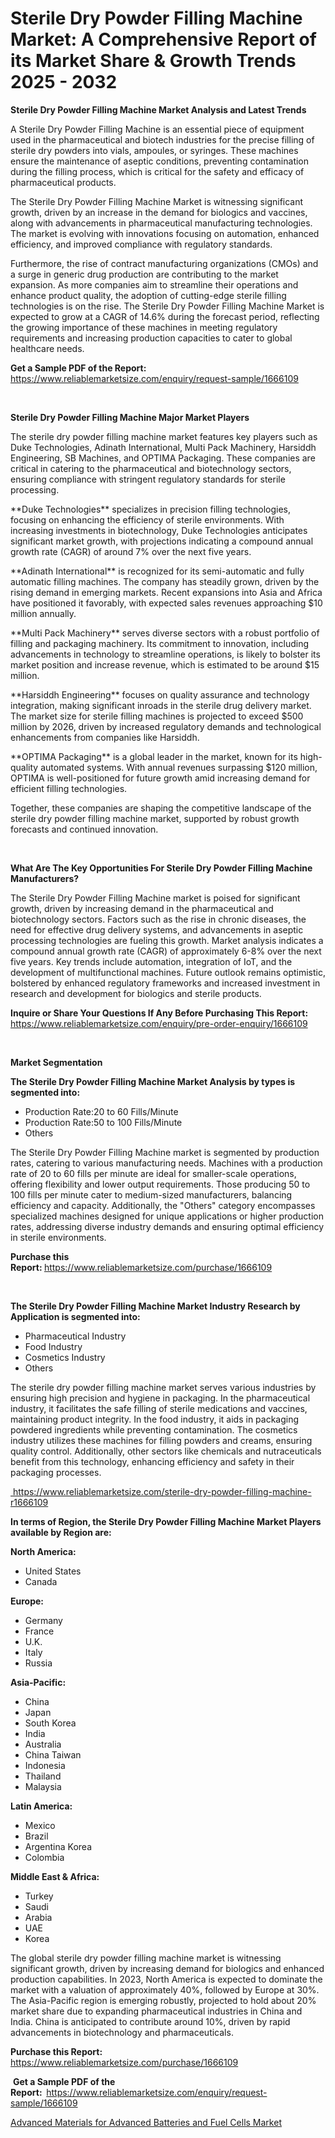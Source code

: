 <p><h1>Sterile Dry Powder Filling Machine Market: A Comprehensive Report of its Market Share & Growth Trends 2025 - 2032</h1></p><p><strong>Sterile Dry Powder Filling Machine Market Analysis and Latest Trends</strong></p>
<p><p>A Sterile Dry Powder Filling Machine is an essential piece of equipment used in the pharmaceutical and biotech industries for the precise filling of sterile dry powders into vials, ampoules, or syringes. These machines ensure the maintenance of aseptic conditions, preventing contamination during the filling process, which is critical for the safety and efficacy of pharmaceutical products. </p><p>The Sterile Dry Powder Filling Machine Market is witnessing significant growth, driven by an increase in the demand for biologics and vaccines, along with advancements in pharmaceutical manufacturing technologies. The market is evolving with innovations focusing on automation, enhanced efficiency, and improved compliance with regulatory standards. </p><p>Furthermore, the rise of contract manufacturing organizations (CMOs) and a surge in generic drug production are contributing to the market expansion. As more companies aim to streamline their operations and enhance product quality, the adoption of cutting-edge sterile filling technologies is on the rise. The Sterile Dry Powder Filling Machine Market is expected to grow at a CAGR of 14.6% during the forecast period, reflecting the growing importance of these machines in meeting regulatory requirements and increasing production capacities to cater to global healthcare needs.</p></p>
<p><strong>Get a Sample PDF of the Report:&nbsp;</strong> <a href="https://www.reliablemarketsize.com/enquiry/request-sample/1666109?utm_campaign=2925&utm_medium=2&utm_source=Github&utm_content=ia&utm_term=08032025&utm_id=sterile-dry-powder-filling-machine">https://www.reliablemarketsize.com/enquiry/request-sample/1666109</a></p>
<p>&nbsp;</p>
<p><strong>Sterile Dry Powder Filling Machine Major Market Players</strong></p>
<p><p>The sterile dry powder filling machine market features key players such as Duke Technologies, Adinath International, Multi Pack Machinery, Harsiddh Engineering, SB Machines, and OPTIMA Packaging. These companies are critical in catering to the pharmaceutical and biotechnology sectors, ensuring compliance with stringent regulatory standards for sterile processing.</p><p>**Duke Technologies** specializes in precision filling technologies, focusing on enhancing the efficiency of sterile environments. With increasing investments in biotechnology, Duke Technologies anticipates significant market growth, with projections indicating a compound annual growth rate (CAGR) of around 7% over the next five years.</p><p>**Adinath International** is recognized for its semi-automatic and fully automatic filling machines. The company has steadily grown, driven by the rising demand in emerging markets. Recent expansions into Asia and Africa have positioned it favorably, with expected sales revenues approaching $10 million annually.</p><p>**Multi Pack Machinery** serves diverse sectors with a robust portfolio of filling and packaging machinery. Its commitment to innovation, including advancements in technology to streamline operations, is likely to bolster its market position and increase revenue, which is estimated to be around $15 million.</p><p>**Harsiddh Engineering** focuses on quality assurance and technology integration, making significant inroads in the sterile drug delivery market. The market size for sterile filling machines is projected to exceed $500 million by 2026, driven by increased regulatory demands and technological enhancements from companies like Harsiddh.</p><p>**OPTIMA Packaging** is a global leader in the market, known for its high-quality automated systems. With annual revenues surpassing $120 million, OPTIMA is well-positioned for future growth amid increasing demand for efficient filling technologies.</p><p>Together, these companies are shaping the competitive landscape of the sterile dry powder filling machine market, supported by robust growth forecasts and continued innovation.</p></p>
<p>&nbsp;</p>
<p><strong>What Are The Key Opportunities For Sterile Dry Powder Filling Machine Manufacturers?</strong></p>
<p><p>The Sterile Dry Powder Filling Machine market is poised for significant growth, driven by increasing demand in the pharmaceutical and biotechnology sectors. Factors such as the rise in chronic diseases, the need for effective drug delivery systems, and advancements in aseptic processing technologies are fueling this growth. Market analysis indicates a compound annual growth rate (CAGR) of approximately 6-8% over the next five years. Key trends include automation, integration of IoT, and the development of multifunctional machines. Future outlook remains optimistic, bolstered by enhanced regulatory frameworks and increased investment in research and development for biologics and sterile products.</p></p>
<p><strong>Inquire or Share Your Questions If Any Before Purchasing This Report:</strong> <a href="https://www.reliablemarketsize.com/enquiry/pre-order-enquiry/1666109?utm_campaign=2925&utm_medium=2&utm_source=Github&utm_content=ia&utm_term=08032025&utm_id=sterile-dry-powder-filling-machine">https://www.reliablemarketsize.com/enquiry/pre-order-enquiry/1666109</a></p>
<p>&nbsp;</p>
<p><strong>Market Segmentation</strong></p>
<p><strong>The Sterile Dry Powder Filling Machine Market Analysis by types is segmented into:</strong></p>
<p><ul><li>Production Rate:20 to 60 Fills/Minute</li><li>Production Rate:50 to 100 Fills/Minute</li><li>Others</li></ul></p>
<p><p>The Sterile Dry Powder Filling Machine market is segmented by production rates, catering to various manufacturing needs. Machines with a production rate of 20 to 60 fills per minute are ideal for smaller-scale operations, offering flexibility and lower output requirements. Those producing 50 to 100 fills per minute cater to medium-sized manufacturers, balancing efficiency and capacity. Additionally, the "Others" category encompasses specialized machines designed for unique applications or higher production rates, addressing diverse industry demands and ensuring optimal efficiency in sterile environments.</p></p>
<p><strong>Purchase this Report:&nbsp;</strong><a href="https://www.reliablemarketsize.com/purchase/1666109?utm_campaign=2925&utm_medium=2&utm_source=Github&utm_content=ia&utm_term=08032025&utm_id=sterile-dry-powder-filling-machine">https://www.reliablemarketsize.com/purchase/1666109</a></p>
<p>&nbsp;</p>
<p><strong>The Sterile Dry Powder Filling Machine Market Industry Research by Application is segmented into:</strong></p>
<p><ul><li>Pharmaceutical Industry</li><li>Food Industry</li><li>Cosmetics Industry</li><li>Others</li></ul></p>
<p><p>The sterile dry powder filling machine market serves various industries by ensuring high precision and hygiene in packaging. In the pharmaceutical industry, it facilitates the safe filling of sterile medications and vaccines, maintaining product integrity. In the food industry, it aids in packaging powdered ingredients while preventing contamination. The cosmetics industry utilizes these machines for filling powders and creams, ensuring quality control. Additionally, other sectors like chemicals and nutraceuticals benefit from this technology, enhancing efficiency and safety in their packaging processes.</p></p>
<p><a href="https://www.reliablemarketsize.com/sterile-dry-powder-filling-machine-r1666109?utm_campaign=2925&utm_medium=2&utm_source=Github&utm_content=ia&utm_term=08032025&utm_id=sterile-dry-powder-filling-machine">&nbsp;https://www.reliablemarketsize.com/sterile-dry-powder-filling-machine-r1666109</a></p>
<p><strong>In terms of Region, the Sterile Dry Powder Filling Machine Market Players available by Region are:</strong></p>
<p>
    <p> <strong> North America: </strong>
        <ul>
            <li>United States</li>
            <li>Canada</li>
        </ul>
        </p> 
    <p> <strong> Europe: </strong>
        <ul>
            <li>Germany</li>
            <li>France</li>
            <li>U.K.</li>
            <li>Italy</li>
            <li>Russia</li>
        </ul>
        </p> 
    <p> <strong> Asia-Pacific: </strong>
        <ul>
            <li>China</li>
            <li>Japan</li>
            <li>South Korea</li>
            <li>India</li>
            <li>Australia</li>
            <li>China Taiwan</li>
            <li>Indonesia</li>
            <li>Thailand</li>
            <li>Malaysia</li>
        </ul>
        </p> 
    <p> <strong> Latin America: </strong>
        <ul>
            <li>Mexico</li>
            <li>Brazil</li>
            <li>Argentina Korea</li>
            <li>Colombia</li>
        </ul>
        </p> 
    <p> <strong> Middle East & Africa: </strong>
        <ul>
            <li>Turkey</li>
            <li>Saudi</li>
            <li>Arabia</li>
            <li>UAE</li>
            <li>Korea</li>
        </ul>
    </p>
    </p>
<p><p>The global sterile dry powder filling machine market is witnessing significant growth, driven by increasing demand for biologics and enhanced production capabilities. In 2023, North America is expected to dominate the market with a valuation of approximately 40%, followed by Europe at 30%. The Asia-Pacific region is emerging robustly, projected to hold about 20% market share due to expanding pharmaceutical industries in China and India. China is anticipated to contribute around 10%, driven by rapid advancements in biotechnology and pharmaceuticals.</p></p>
<p><strong>Purchase this Report: </strong><a href="https://www.reliablemarketsize.com/purchase/1666109?utm_campaign=2925&utm_medium=2&utm_source=Github&utm_content=ia&utm_term=08032025&utm_id=sterile-dry-powder-filling-machine">https://www.reliablemarketsize.com/purchase/1666109</a></p>
<p>&nbsp;<strong>Get a Sample PDF of the Report:&nbsp;&nbsp;</strong><a href="https://www.reliablemarketsize.com/enquiry/request-sample/1666109?utm_campaign=2925&utm_medium=2&utm_source=Github&utm_content=ia&utm_term=08032025&utm_id=sterile-dry-powder-filling-machine">https://www.reliablemarketsize.com/enquiry/request-sample/1666109</a></p>
<p><strong></strong></p>
<p><p><a href="https://github.com/sadimsamid/Market-Research-Report-List-1/blob/main/advanced-materials-for-advanced-batteries-and-fuel-cells-market.md?utm_campaign=2925&utm_medium=2&utm_source=Github&utm_content=ia&utm_term=08032025&utm_id=sterile-dry-powder-filling-machine">Advanced Materials for Advanced Batteries and Fuel Cells Market</a></p></p>